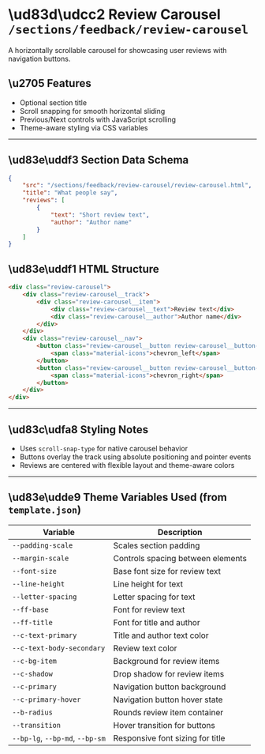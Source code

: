 # \ud83d\udcc2 Review Carousel `/sections/feedback/review-carousel`

A horizontally scrollable carousel for showcasing user reviews with navigation buttons.

## \u2705 Features

-   Optional section title
-   Scroll snapping for smooth horizontal sliding
-   Previous/Next controls with JavaScript scrolling
-   Theme-aware styling via CSS variables

---

## \ud83e\uddf3 Section Data Schema

```json
{
	"src": "/sections/feedback/review-carousel/review-carousel.html",
	"title": "What people say",
	"reviews": [
		{
			"text": "Short review text",
			"author": "Author name"
		}
	]
}
```

## \ud83e\uddf1 HTML Structure

```html
<div class="review-carousel">
	<div class="review-carousel__track">
		<div class="review-carousel__item">
			<div class="review-carousel__text">Review text</div>
			<div class="review-carousel__author">Author name</div>
		</div>
	</div>
	<div class="review-carousel__nav">
		<button class="review-carousel__button review-carousel__button--prev">
			<span class="material-icons">chevron_left</span>
		</button>
		<button class="review-carousel__button review-carousel__button--next">
			<span class="material-icons">chevron_right</span>
		</button>
	</div>
</div>
```

---

## \ud83c\udfa8 Styling Notes

-   Uses `scroll-snap-type` for native carousel behavior
-   Buttons overlay the track using absolute positioning and pointer events
-   Reviews are centered with flexible layout and theme-aware colors

---

## \ud83e\udde9 Theme Variables Used (from `template.json`)

| Variable                        | Description                       |
| ------------------------------- | --------------------------------- |
| `--padding-scale`               | Scales section padding            |
| `--margin-scale`                | Controls spacing between elements |
| `--font-size`                   | Base font size for review text    |
| `--line-height`                 | Line height for text              |
| `--letter-spacing`              | Letter spacing for text           |
| `--ff-base`                     | Font for review text              |
| `--ff-title`                    | Font for title and author         |
| `--c-text-primary`              | Title and author text color       |
| `--c-text-body-secondary`       | Review text color                 |
| `--c-bg-item`                   | Background for review items       |
| `--c-shadow`                    | Drop shadow for review items      |
| `--c-primary`                   | Navigation button background      |
| `--c-primary-hover`             | Navigation button hover state     |
| `--b-radius`                    | Rounds review item container      |
| `--transition`                  | Hover transition for buttons      |
| `--bp-lg`, `--bp-md`, `--bp-sm` | Responsive font sizing for title  |
